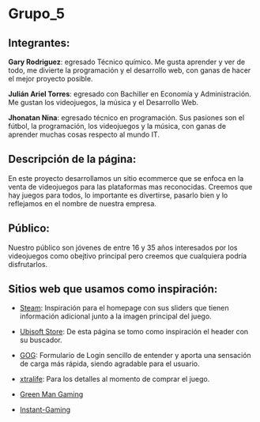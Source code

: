 # Grupo_5

## Integrantes: 

__Gary Rodriguez__: egresado Técnico químico. Me gusta aprender y ver de todo, me divierte la programación y el desarrollo web, con ganas de hacer el mejor proyecto posible.

__Julián Ariel Torres__: egresado con Bachiller en Economía y Administración. Me gustan los videojuegos, la música y el Desarrollo Web.

__Jhonatan Nina__: egresado técnico en programación. Sus pasiones son 
el fútbol, la programación, los videojuegos y la música, con ganas de aprender muchas cosas respecto al mundo IT.

## Descripción de la página:

En este proyecto desarrollamos un sitio ecommerce que se enfoca en la venta de videojuegos para las plataformas mas reconocidas. Creemos que hay juegos para todos, lo importante es divertirse, pasarlo bien y lo reflejamos en el nombre de nuestra empresa.


## Público:

Nuestro público son jóvenes de entre 16 y 35 años interesados por los videojuegos como obejtivo principal pero creemos que cualquiera podría disfrutarlos.

## Sitios web que usamos como inspiración:

- [Steam](https://store.steampowered.com): Inspiración para el homepage con sus sliders que tienen información adicional junto a la imagen principal del juego.

- [Ubisoft Store](https://store.ubi.com): De esta página se tomo como inspiración el header con su buscador.

- [GOG](https://www.gog.com): Formulario de Login sencillo de entender y aporta una sensación de carga más rápida, siendo agradable para el usuario.

- [xtralife](https://www.xtralife.com/gree): Para los detalles al momento de comprar el juego.

- [Green Man Gaming](https://www.greenmangaming.com)

- [Instant-Gaming](https://www.instant-gaming.com/es)
